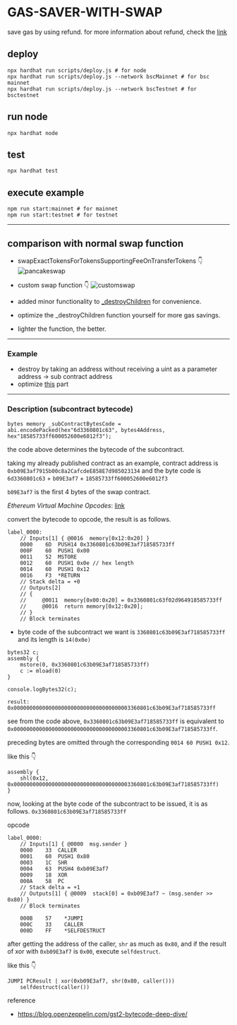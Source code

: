 # GAS-SAVER-WITH-SWAP

save gas by using refund.
for more information about refund, check the [link](https://ethereum.stackexchange.com/questions/594/how-do-gas-refunds-work)

## deploy

```shell
npx hardhat run scripts/deploy.js # for node
npx hardhat run scripts/deploy.js --network bscMainnet # for bsc mainnet
npx hardhat run scripts/deploy.js --network bscTestnet # for bsctestnet
```

## run node

```shell
npx hardhat node
```

## test

```shell
npx hardhat test
```

## execute example

```shell
npm run start:mainnet # for mainnet
npm run start:testnet # for testnet
```

---

## comparison with normal swap function

- swapExactTokensForTokensSupportingFeeOnTransferTokens 👇
  ![pancakeswap](https://user-images.githubusercontent.com/49149450/200552155-9e3e8c5c-1fb7-44c0-a767-12694bec5484.png)

- custom swap function 👇
  ![customswap](https://user-images.githubusercontent.com/49149450/200552406-97b2344d-f057-4473-8bb7-428f5871c9c2.png)

- added minor functionality to [\_destroyChildren](https://github.com/zpdldhkdl/gas-saver-with-swap/blob/master/contracts/GasSaver.sol#L51) for convenience.
- optimize the \_destroyChildren function yourself for more gas savings.
- lighter the function, the better.

---

### Example

- destroy by taking an address without receiving a uint as a parameter
  address -> sub contract address
- optimize [this](https://github.com/zpdldhkdl/gas-saver-with-swap/blob/master/contracts/GasSaver.sol#L57) part

---

### Description (subcontract bytecode)

```solidity
bytes memory _subContractBytesCode = abi.encodePacked(hex"6d3360801c63", bytes4Address, hex"18585733ff600052600e6012f3");
```

the code above determines the bytecode of the subcontract.

taking my already published contract as an example,
contract address is
`0xb09E3af7915b00c8a2CafcdeE858E7d985023134`
and the byte code is
`6d3360801c63` + `b09E3af7` + `18585733ff600052600e6012f3`

`b09E3af7` is the first 4 bytes of the swap contract.

_Ethereum Virtual Machine Opcodes_: [link](https://ethervm.io/)

convert the bytecode to opcode, the result is as follows.

```assembly
label_0000:
	// Inputs[1] { @0016  memory[0x12:0x20] }
	0000    6D  PUSH14 0x3360801c63b09E3af718585733ff
	000F    60  PUSH1 0x00
	0011    52  MSTORE
	0012    60  PUSH1 0x0e // hex length
	0014    60  PUSH1 0x12
	0016    F3  *RETURN
	// Stack delta = +0
	// Outputs[2]
	// {
	//     @0011  memory[0x00:0x20] = 0x3360801c63f02d964918585733ff
	//     @0016  return memory[0x12:0x20];
	// }
	// Block terminates
```

- byte code of the subcontract we want is `3360801c63b09E3af718585733ff` and its length is `14(0x0e)`

```solidity
bytes32 c;
assembly {
    mstore(0, 0x3360801c63b09E3af718585733ff)
    c := mload(0)
}

console.logBytes32(c);

result: 0x0000000000000000000000000000000000003360801c63b09E3af718585733ff
```

see from the code above, `0x3360801c63b09E3af718585733ff` is equivalent to `0x0000000000000000000000000000000000003360801c63b09E3af718585733ff`.

preceding bytes are omitted through the corresponding `0014 60 PUSH1 0x12`.

like this 👇

```solidity
assembly {
    shl(0x12, 0x0000000000000000000000000000000000003360801c63b09E3af718585733ff)
}
```

now, looking at the byte code of the subcontract to be issued, it is as follows.
`0x3360801c63b09E3af718585733ff`

opcode

```assembly
label_0000:
	// Inputs[1] { @0000  msg.sender }
	0000    33  CALLER
	0001    60  PUSH1 0x80
	0003    1C  SHR
	0004    63  PUSH4 0xb09E3af7
	0009    18  XOR
	000A    58  PC
	// Stack delta = +1
	// Outputs[1] { @0009  stack[0] = 0xb09E3af7 ~ (msg.sender >> 0x80) }
	// Block terminates

	000B    57    *JUMPI
	000C    33    CALLER
	000D    FF    *SELFDESTRUCT
```

after getting the address of the caller, `shr` as much as `0x80`, and if the result of xor with `0xb09E3af7` is `0x00`, execute `selfdestruct`.

like this 👇

```solidity
JUMPI PCResult | xor(0xb09E3af7, shr(0x80, caller()))
    selfdestruct(caller())
```

reference

- https://blog.openzeppelin.com/gst2-bytecode-deep-dive/
